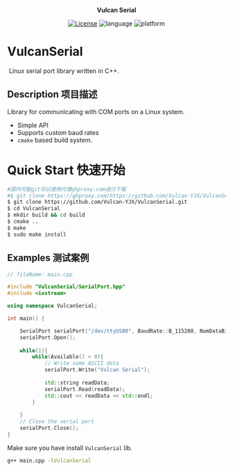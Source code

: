 <p align="center"><strong>Vulcan Serial</strong></p>
<p align="center"><a href="https://github.com/Vulcan-YJX/VulcanSerial/blob/main/LICENSE"><img alt="License" src="https://img.shields.io/badge/License-MIT-orange"/></a>
<img alt="language" src="https://img.shields.io/badge/language-c++-red"/>
<img alt="platform" src="https://img.shields.io/badge/platform-linux-l"/>
</p>


# VulcanSerial
​	Linux serial port library written in C++.

## Description 项目描述

Library for communicating with COM ports on a Linux system.

* Simple API
* Supports custom baud rates
* `cmake` based build system.

# Quick Start 快速开始

```bash
#国内可能git可以使用代理ghproxy.com进行下载
#$ git clone https://ghproxy.com/https://github.com/Vulcan-YJX/VulcanSerial.git
$ git clone https://github.com/Vulcan-YJX/VulcanSerial.git
$ cd VulcanSerial
$ mkdir build && cd build
$ cmake ..
$ make 
$ sudo make install
```

## Examples 测试案例

```c++
// fileName: main.cpp

#include "VulcanSerial/SerialPort.hpp"
#include <iostream>

using namespace VulcanSerial;

int main() {

	SerialPort serialPort("/dev/ttyUSB0", BaudRate::B_115200, NumDataBits::EIGHT, Parity::NONE, NumStopBits::ONE);
	serialPort.Open();
	
    while(1){
        while(Available() > 0){
            // Write some ASCII data
            serialPort.Write("Vulcan Serial");
	    
            std::string readData;
            serialPort.Read(readData);
            std::cout << readData << std::endl;
        }
    
    }
	// Close the serial port
	serialPort.Close();
}
```

Make sure you have install `VulcanSerial` lib.

```bash
g++ main.cpp -lVulcanSerial
```

